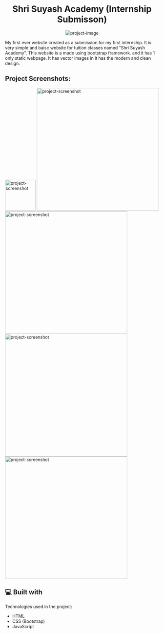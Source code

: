 <h1 align="center" id="title">Shri Suyash Academy (Internship Submisson)</h1>

<p align="center"><img src="https://socialify.git.ci/TulipJani/internship/image?description=1&amp;descriptionEditable=My%20Internship%20Submission%20from%20JainWell&amp;font=Inter&amp;language=1&amp;name=1&amp;owner=1&amp;pattern=Solid&amp;theme=Light" alt="project-image"></p>

<p id="description">My first ever website created as a submission for my first internship. It is very simple and baisc website for tuition classes named "Shri Suyash Academy". This website is a made using bootstrap framework. and it has 1 only static webpage. It has vector images in it has the modern and clean design.</p>

<h2>Project Screenshots:</h2>

<img src="https://app.gemoo.com/share/image-annotation/616746747385024512?codeId=v62A4OOJjyVB8&origin=imageurlgenerator&card=616746744788750336" alt="project-screenshot" width="100" height="100/">

<img src="https://drive.google.com/file/d/1c_N9vCl5G0fqc3b4Dm8SYfgi5uaOSNPx/view?usp=sharing" alt="project-screenshot" width="400" height="400/">

<img src="https://drive.google.com/drive/folders/1JgBUoIhgSGk-DtdATY2mY28IfM2CU2bUhttps://drive.google.com/drive/folders/1JgBUoIhgSGk-DtdATY2mY28IfM2CU2bU" alt="project-screenshot" width="400" height="400/">

<img src="https://drive.google.com/drive/folders/1JgBUoIhgSGk-DtdATY2mY28IfM2CU2bU" alt="project-screenshot" width="400" height="400/">

<img src="https://drive.google.com/drive/folders/1JgBUoIhgSGk-DtdATY2mY28IfM2CU2bU" alt="project-screenshot" width="400" height="400/">

  
  
<h2>💻 Built with</h2>

Technologies used in the project:

*   HTML
*   CSS (Bootstrap)
*   JavaScript
